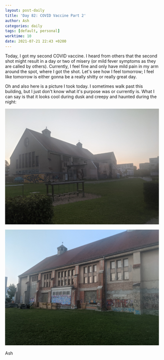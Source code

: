 ```yaml
---
layout: post-daily
title: 'Day 82: COVID Vaccine Part 2'
author: Ash
categories: daily
tags: [default, personal]
worktime: 10
date: 2021-07-21 22:43 +0200
---
```

Today, I got my second COVID vaccine. I heard from others that the second shot might result in a day or two of misery (or mild fever symptoms as they are called by others). Currently, I feel fine and only have mild pain in my arm around the spot, where I got the shot. Let's see how I feel tomorrow; I feel like tomorrow is either gonna be a really shitty or really great day.

Oh and also here is a picture I took today. I sometimes walk past this building, but I just don't know what it's purpose was or currently is. What I can say is that it looks cool during dusk and creepy and haunted during the night:

![building-1](/assets/res/daily/day-82-building-1.jpg)

![building-2](/assets/res/daily/day-82-building-2.jpg)

Ash
